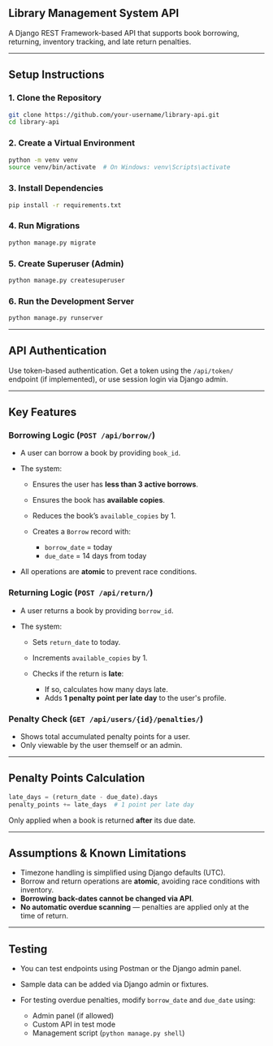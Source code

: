 ## Library Management System API

A Django REST Framework-based API that supports book borrowing, returning, inventory tracking, and late return penalties.

---

## Setup Instructions

### 1. Clone the Repository

```bash
git clone https://github.com/your-username/library-api.git
cd library-api
```

### 2. Create a Virtual Environment

```bash
python -m venv venv
source venv/bin/activate  # On Windows: venv\Scripts\activate
```

### 3. Install Dependencies

```bash
pip install -r requirements.txt
```

### 4. Run Migrations

```bash
python manage.py migrate
```

### 5. Create Superuser (Admin)

```bash
python manage.py createsuperuser
```

### 6. Run the Development Server

```bash
python manage.py runserver
```

---

## API Authentication

Use token-based authentication. Get a token using the `/api/token/` endpoint (if implemented), or use session login via Django admin.

---

## Key Features

### Borrowing Logic (`POST /api/borrow/`)

* A user can borrow a book by providing `book_id`.
* The system:

  * Ensures the user has **less than 3 active borrows**.
  * Ensures the book has **available copies**.
  * Reduces the book’s `available_copies` by 1.
  * Creates a `Borrow` record with:

    * `borrow_date` = today
    * `due_date` = 14 days from today
* All operations are **atomic** to prevent race conditions.

### Returning Logic (`POST /api/return/`)

* A user returns a book by providing `borrow_id`.
* The system:

  * Sets `return_date` to today.
  * Increments `available_copies` by 1.
  * Checks if the return is **late**:

    * If so, calculates how many days late.
    * Adds **1 penalty point per late day** to the user's profile.

### Penalty Check (`GET /api/users/{id}/penalties/`)

* Shows total accumulated penalty points for a user.
* Only viewable by the user themself or an admin.

---

## Penalty Points Calculation

```python
late_days = (return_date - due_date).days
penalty_points += late_days  # 1 point per late day
```

Only applied when a book is returned **after** its due date.

---

## Assumptions & Known Limitations

* Timezone handling is simplified using Django defaults (UTC).
* Borrow and return operations are **atomic**, avoiding race conditions with inventory.
* **Borrowing back-dates cannot be changed via API**.
* **No automatic overdue scanning** — penalties are applied only at the time of return.

---

## Testing

* You can test endpoints using Postman or the Django admin panel.
* Sample data can be added via Django admin or fixtures.
* For testing overdue penalties, modify `borrow_date` and `due_date` using:

  * Admin panel (if allowed)
  * Custom API in test mode
  * Management script (`python manage.py shell`)


